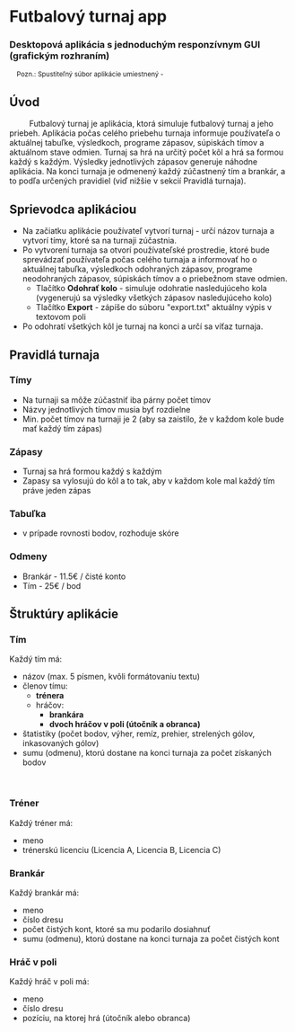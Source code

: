 # Futbalový turnaj app
### Desktopová aplikácia s jednoduchým responzívnym GUI (grafickým rozhraním) 

<sub>&nbsp;&nbsp;&nbsp;&nbsp;Pozn.: Spustiteľný súbor aplikácie umiestnený - </sub>  



## Úvod
&nbsp;&nbsp;&nbsp;&nbsp;&nbsp;&nbsp;&nbsp;&nbsp;&nbsp;Futbalový turnaj je aplikácia, ktorá simuluje futbalový turnaj a jeho priebeh.
Aplikácia počas celého priebehu turnaja informuje používateľa o aktuálnej tabuľke, výsledkoch, programe zápasov, súpiskách tímov a aktuálnom stave odmien.
Turnaj sa hrá na určitý počet kôl a hrá sa formou každý s každým. Výsledky jednotlivých zápasov generuje náhodne aplikácia. 
Na konci turnaja je odmenený každý zúčastnený tím a brankár, a to podľa určených pravidiel (viď nižšie v sekcií Pravidlá turnaja).


## Sprievodca aplikáciou
- Na začiatku aplikácie používateľ vytvorí turnaj - určí názov turnaja a vytvorí tímy, ktoré sa na turnaji zúčastnia.
- Po vytvorení turnaja sa otvorí používateľské prostredie, ktoré bude sprevádzať používateľa počas celého turnaja a informovať ho o 
aktuálnej tabuľka, výsledkoch odohraných zápasov, programe neodohraných zápasov, súpiskách tímov a o priebežnom stave odmien.
  - Tlačítko **Odohrať kolo** - simuluje odohratie nasledujúceho kola (vygenerujú sa výsledky všetkých zápasov nasledujúceho kolo)
  - Tlačítko **Export** - zápíše do súboru "export.txt" aktuálny výpis v textovom poli 
- Po odohratí všetkých kôl je turnaj na konci a určí sa víťaz turnaja.


## Pravidlá turnaja 
### Tímy
- Na turnaji sa môže zúčastniť iba párny počet tímov
- Názvy jednotlivých tímov musia byť rozdielne
- Min. počet tímov na turnaji je 2 (aby sa zaistilo, že v každom kole bude mať každý tím zápas)

### Zápasy
- Turnaj sa hrá formou každý s každým
- Zapasy sa vylosujú do kôl a to tak, aby v každom kole mal každý tím práve jeden zápas

### Tabuľka
- v prípade rovnosti bodov, rozhoduje skóre

### Odmeny
- Brankár - 11.5€ / čisté konto
- Tím - 25€ / bod


## Štruktúry aplikácie

### Tím
Každý tím má:
- názov (max. 5 písmen, kvôli formátovaniu textu)
- členov tímu:
  - **trénera**
  - hráčov:
    - **brankára**
    - **dvoch hráčov v poli (útočník a obranca)**
- štatistiky (počet bodov, výher, remíz, prehier, strelených gólov, inkasovaných gólov)
- sumu (odmenu), ktorú dostane na konci turnaja za počet získaných bodov

<br>

### Tréner
Každý tréner má:
- meno
- trénerskú licenciu (Licencia A, Licencia B, Licencia C) 
 
### Brankár
Každý brankár má:
- meno
- číslo dresu
- počet čistých kont, ktoré sa mu podarilo dosiahnuť
- sumu (odmenu), ktorú dostane na konci turnaja za počet čistých kont

### Hráč v poli
Každý hráč v poli má:
- meno
- číslo dresu
- pozíciu, na ktorej hrá (útočník alebo obranca)
  
 
